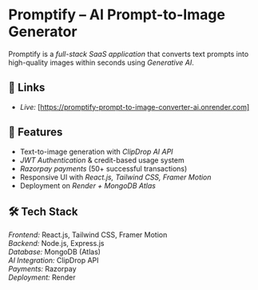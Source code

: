 # Promptify – AI Prompt-to-Image Generator

Promptify is a *full-stack SaaS application* that converts text prompts into high-quality images within seconds using *Generative AI*.

## 🔗 Links
- *Live:* [https://promptify-prompt-to-image-converter-ai.onrender.com]
  

## 🚀 Features
- Text-to-image generation with *ClipDrop AI API*  
- *JWT Authentication* & credit-based usage system  
- *Razorpay payments* (50+ successful transactions)  
- Responsive UI with *React.js, Tailwind CSS, Framer Motion*  
- Deployment on *Render + MongoDB Atlas*

## 🛠 Tech Stack
*Frontend:* React.js, Tailwind CSS, Framer Motion  
*Backend:* Node.js, Express.js  
*Database:* MongoDB (Atlas)  
*AI Integration:* ClipDrop API  
*Payments:* Razorpay  
*Deployment:* Render  
